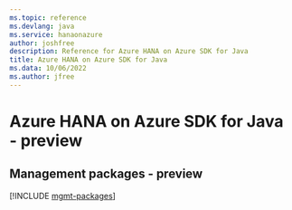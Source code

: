 ```yaml
---
ms.topic: reference
ms.devlang: java
ms.service: hanaonazure
author: joshfree
description: Reference for Azure HANA on Azure SDK for Java
title: Azure HANA on Azure SDK for Java
ms.data: 10/06/2022
ms.author: jfree
---
```

# Azure HANA on Azure SDK for Java - preview

## Management packages - preview
[!INCLUDE [mgmt-packages](hana-on-azure-mgmt-index.md)]